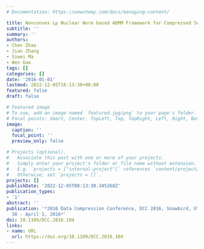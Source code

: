 ```yaml
---
# Documentation: https://wowchemy.com/docs/managing-content/

title: Nonconvex Lp Nuclear Norm based ADMM Framework for Compressed Sensing
subtitle: ''
summary: ''
authors:
- Chen Zhao
- Jian Zhang
- Siwei Ma
- Wen Gao
tags: []
categories: []
date: '2016-01-01'
lastmod: 2022-12-05T16:13:30+08:00
featured: false
draft: false

# Featured image
# To use, add an image named `featured.jpg/png` to your page's folder.
# Focal points: Smart, Center, TopLeft, Top, TopRight, Left, Right, BottomLeft, Bottom, BottomRight.
image:
  caption: ''
  focal_point: ''
  preview_only: false

# Projects (optional).
#   Associate this post with one or more of your projects.
#   Simply enter your project's folder or file name without extension.
#   E.g. `projects = ["internal-project"]` references `content/project/deep-learning/index.md`.
#   Otherwise, set `projects = []`.
projects: []
publishDate: '2022-12-05T08:13:30.345268Z'
publication_types:
- '1'
abstract: ''
publication: '*2016 Data Compression Conference, DCC 2016, Snowbird, UT, USA, March
  30 - April 1, 2016*'
doi: 10.1109/DCC.2016.104
links:
- name: URL
  url: https://doi.org/10.1109/DCC.2016.104
---
```

